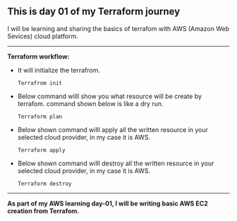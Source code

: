 ## This is day 01 of my Terraform journey

I will be learning and sharing the basics of terrafom with AWS (Amazon Web Sevices) cloud platform.

---

**Terraform workflow:**

- It will initialize the terrafrom.
    ```
    Terrafrom init
    ```

- Below command willl show you what resource will be create by terrafom. command shown below is like a dry run.
    ```
    Terraform plan
    ```

- Below shown command willl apply all the written resource in your selected cloud provider, in my case it is AWS.
    ```
    Terraform apply
    ```

- Below shown command willl destroy all the written resource in your selected cloud provider, in my case it is AWS.
    ```
    Terraform destroy
    ```

---
**As part of my AWS learning day-01, I will be writing basic AWS EC2 creation from Terrafom.**